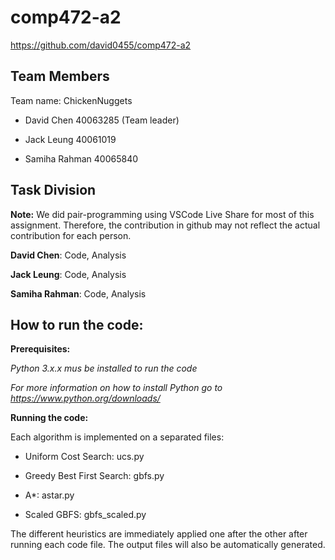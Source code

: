 # comp472-a2

https://github.com/david0455/comp472-a2

## Team Members

Team name: ChickenNuggets

- David Chen 40063285 (Team leader)

- Jack Leung 40061019

- Samiha Rahman 40065840

## Task Division

**Note:** We did pair-programming using VSCode Live Share for most of this assignment. Therefore, the contribution in github may not reflect the actual contribution for each person.


**David Chen**:
Code, Analysis


**Jack Leung**:
Code, Analysis


**Samiha Rahman**:
Code, Analysis


## How to run the code:

**Prerequisites:**

*Python 3.x.x mus be installed to run the code*

*For more information on how to install Python go to https://www.python.org/downloads/*

**Running the code:**

Each algorithm is implemented on a separated files:

- Uniform Cost Search: ucs.py

- Greedy Best First Search: gbfs.py

- A*: astar.py

- Scaled GBFS: gbfs_scaled.py

The different heuristics are immediately applied one after the other after running each code file.
The output files will also be automatically generated.
